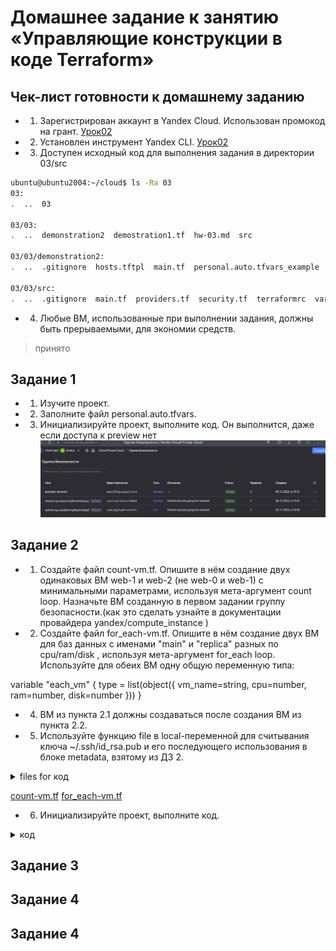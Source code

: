 # Домашнее задание к занятию «Управляющие конструкции в коде Terraform»

## Чек-лист готовности к домашнему заданию
* 1. Зарегистрирован аккаунт в Yandex Cloud. Использован промокод на грант.
[Урок02](https://github.com/R-Gennadi/devops-netology/blob/main/Terra/Terr_2.md "Ранее было представлено")

* 2. Установлен инструмент Yandex CLI.
[Урок02](https://github.com/R-Gennadi/devops-netology/blob/main/Terra/Terr_2.md "Ранее было представлено")

* 3.  Доступен исходный код для выполнения задания в директории 03/src

```bash
ubuntu@ubuntu2004:~/cloud$ ls -Ra 03
03:
.  ..  03

03/03:
.  ..  demonstration2  demostration1.tf  hw-03.md  src

03/03/demonstration2:
.  ..  .gitignore  hosts.tftpl  main.tf  personal.auto.tfvars_example  test.yml  variables.tf

03/03/src:
.  ..  .gitignore  main.tf  providers.tf  security.tf  terraformrc  variables.tf
```    
* 4.  Любые ВМ, использованные при выполнении задания, должны быть прерываемыми, для экономии средств.
> принято


## Задание 1
* 1. Изучите проект.
* 2. Заполните файл personal.auto.tfvars.
* 3. Инициализируйте проект, выполните код. Он выполнится, даже если доступа к preview нет 
![img.png](Files_3/img.png)


## Задание 2

* 1. Создайте файл count-vm.tf. 
Опишите в нём создание двух одинаковых ВМ web-1 и web-2 (не web-0 и web-1) с минимальными параметрами, используя мета-аргумент count loop.
Назначьте ВМ созданную в первом задании группу безопасности.(как это сделать узнайте в документации провайдера yandex/compute_instance )

* 2.  Создайте файл for_each-vm.tf. 
Опишите в нём создание двух ВМ для баз данных с именами "main" и "replica" разных по cpu/ram/disk , используя мета-аргумент for_each loop.
Используйте для обеих ВМ одну общую переменную типа:

variable "each_vm" {
  type = list(object({  vm_name=string, cpu=number, ram=number, disk=number }))
}

* 4.  ВМ из пункта 2.1 должны создаваться после создания ВМ из пункта 2.2.

* 5. Используйте функцию file в local-переменной для считывания ключа ~/.ssh/id_rsa.pub и его последующего использования в блоке metadata, взятому из ДЗ 2.

<details>
<summary> files for код </summary>

</details>

[count-vm.tf](Files_3%2Fcount-vm.tf)
[for_each-vm.tf](Files_3%2Ffor_each-vm.tf)

* 6. Инициализируйте проект, выполните код.

<details>
<summary> код </summary>


</details>

## Задание 3


## Задание 4


## Задание 4